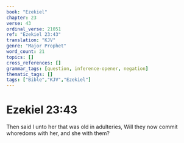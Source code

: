 ```yaml
---
book: "Ezekiel"
chapter: 23
verse: 43
ordinal_verse: 21051
ref: "Ezekiel 23:43"
translation: "KJV"
genre: "Major Prophet"
word_count: 21
topics: []
cross_references: []
grammar_tags: [question, inference-opener, negation]
thematic_tags: []
tags: ["Bible","KJV","Ezekiel"]
---
```


# Ezekiel 23:43

Then said I unto her that was old in adulteries, Will they now commit whoredoms with her, and she with them?
